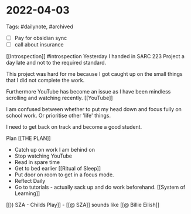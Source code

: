 # 2022-04-03
Tags: #dailynote, #archived 
- [ ] Pay for obsidian sync
- [ ] call about insurance

[[Introspection]] #introspection 
Yesterday I handed in SARC 223 Project a day late and not to the required standard.

This project was hard for me because I got caught up on the small things that I did not complete the work.

Furthermore YouTube has become an issue as I have been mindless scrolling and watching recently. [[YouTube]]

I am confused between whether to put my head down and focus fully on school work. Or prioritise other 'life' things.

I need to get back on track and become a good student.

Plan [[THE PLAN]]
- Catch up on work I am behind on
- Stop watching YouTube
- Read in spare time
- Get to bed earlier [[Ritual of Sleep]]
- Put door on room to get in a focus mode.
- Reflect Daily
- Go to tutorials - actually sack up and do work beforehand. [[System of Learning]]

[[)) SZA - Childs Play]]  - [[@ SZA]]
sounds like [[@ Billie Eilish]]

